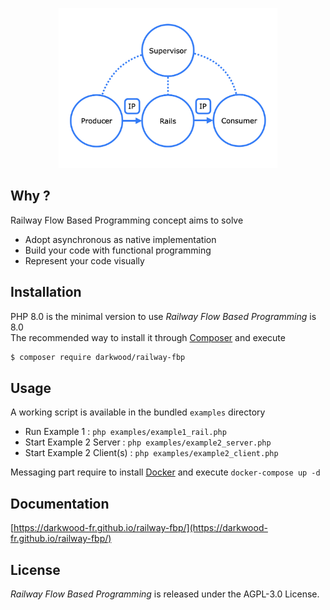 <p align="center">
  <a href="https://github.com/darkwood-fr/railway-fbp">
    <img src="docs/img/concept.png" width="auto" height="256px" alt="Railway Flow Based Programming">
  </a>
</p>

## Why ?

Railway Flow Based Programming concept aims to solve

- Adopt asynchronous as native implementation
- Build your code with functional programming
- Represent your code visually

## Installation

PHP 8.0 is the minimal version to use _Railway Flow Based Programming_ is 8.0  
The recommended way to install it through [Composer](http://getcomposer.org/) and execute

```bash
$ composer require darkwood/railway-fbp
```

## Usage

A working script is available in the bundled `examples` directory

- Run Example 1 : `php examples/example1_rail.php`
- Start Example 2 Server : `php examples/example2_server.php`
- Start Example 2 Client(s) : `php examples/example2_client.php`

Messaging part require to install [Docker](https://www.docker.com) and execute `docker-compose up -d`

## Documentation

[https://darkwood-fr.github.io/railway-fbp/](https://darkwood-fr.github.io/railway-fbp/)

## License

_Railway Flow Based Programming_ is released under the AGPL-3.0 License.
